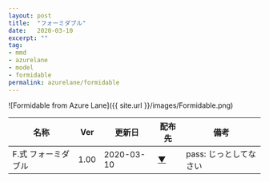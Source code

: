 ```yaml
---
layout: post
title:  "フォーミダブル"
date:   2020-03-10
excerpt: ""
tag:
- mmd
- azurelane
- model
- formidable
permalink: azurelane/formidable
---
```


![Formidable from Azure Lane]({{ site.url }}/images/Formidable.png)

| 名称 | Ver | 更新日 | 配布先 | 備考 |
|---|---|---|---|---|
| F.式 フォーミダブル | 1.00 | 2020-03-10 | [▼](https://bowlroll.net/file/220066) | pass: じっとしてなさい |
